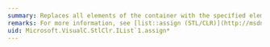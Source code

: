 ```yaml
---
summary: Replaces all elements of the container with the specified elements.
remarks: For more information, see [list::assign (STL/CLR)](http://msdn.microsoft.com/library/c5f2b131-d0e1-4188-9d4b-d617280e4032).
uid: Microsoft.VisualC.StlClr.IList`1.assign*
---
```

